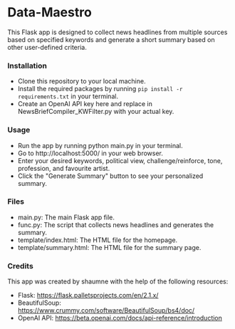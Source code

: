 # Data-Maestro
This Flask app is designed to collect news headlines from multiple sources based on specified keywords and generate a short summary based on other user-defined criteria.

### Installation
- Clone this repository to your local machine.
- Install the required packages by running `pip install -r requirements.txt` in your terminal.
- Create an OpenAI API key here and replace <your-api-key-here> in NewsBriefCompiler_KWFilter.py with your actual key.

### Usage
- Run the app by running python main.py in your terminal.
- Go to http://localhost:5000/ in your web browser.
- Enter your desired keywords, political view, challenge/reinforce, tone, profession, and favourite artist.
- Click the "Generate Summary" button to see your personalized summary.

### Files
- main.py: The main Flask app file.
- func.py: The script that collects news headlines and generates the summary.
- template/index.html: The HTML file for the homepage.
- template/summary.html: The HTML file for the summary page.

### Credits
This app was created by shaumne with the help of the following resources:

- Flask: https://flask.palletsprojects.com/en/2.1.x/
- BeautifulSoup: https://www.crummy.com/software/BeautifulSoup/bs4/doc/
- OpenAI API: https://beta.openai.com/docs/api-reference/introduction